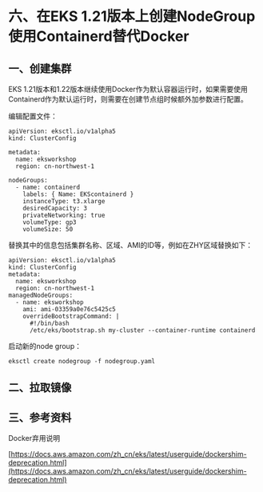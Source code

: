 # 六、在EKS 1.21版本上创建NodeGroup使用Containerd替代Docker

## 一、创建集群

EKS 1.21版本和1.22版本继续使用Docker作为默认容器运行时，如果需要使用Containerd作为默认运行时，则需要在创建节点组时候额外加参数进行配置。

编辑配置文件：

```
apiVersion: eksctl.io/v1alpha5
kind: ClusterConfig

metadata:
  name: eksworkshop
  region: cn-northwest-1

nodeGroups:
  - name: containerd
    labels: { Name: EKScontainerd }
    instanceType: t3.xlarge
    desiredCapacity: 3
    privateNetworking: true
    volumeType: gp3
    volumeSize: 50
```

替换其中的信息包括集群名称、区域、AMI的ID等，例如在ZHY区域替换如下：

```
apiVersion: eksctl.io/v1alpha5
kind: ClusterConfig
metadata:
  name: eksworkshop
  region: cn-northwest-1
managedNodeGroups:
  - name: eksworkshop
    ami: ami-03359a0e76c5425c5
    overrideBootstrapCommand: |
      #!/bin/bash
      /etc/eks/bootstrap.sh my-cluster --container-runtime containerd
```

启动新的node group：

```
eksctl create nodegroup -f nodegroup.yaml
```

## 二、拉取镜像



## 三、参考资料

Docker弃用说明

[https://docs.aws.amazon.com/zh_cn/eks/latest/userguide/dockershim-deprecation.html](https://docs.aws.amazon.com/zh_cn/eks/latest/userguide/dockershim-deprecation.html)




